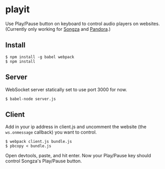 # playit

Use Play/Pause button on keyboard to control audio players on websites. (Currently only working for [Songza](http://songza.com) and [Pandora](http://pandora.com).)

## Install

    $ npm install -g babel webpack
    $ npm install

## Server

WebSocket server statically set to use port 3000 for now.

    $ babel-node server.js

## Client

Add in your ip address in client.js and uncomment the website (the `ws.onmessage` callback) you want to control.

    $ webpack client.js bundle.js
    $ pbcopy < bundle.js

Open devtools, paste, and hit enter. Now your Play/Pause key should control Songza's Play/Pause button.
